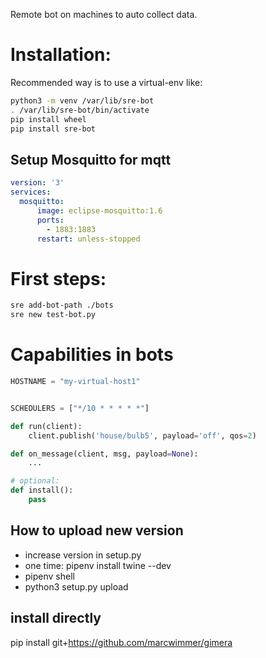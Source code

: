 Remote bot on machines to auto collect data.

Installation:
============================

Recommended way is to use a virtual-env like:

```bash
python3 -m venv /var/lib/sre-bot
. /var/lib/sre-bot/bin/activate
pip install wheel
pip install sre-bot
```

Setup Mosquitto for mqtt
----------------------------
```yml
version: '3'
services:
  mosquitto:
      image: eclipse-mosquitto:1.6
      ports:
        - 1883:1883
      restart: unless-stopped
```

First steps:
====================
```bash
sre add-bot-path ./bots
sre new test-bot.py
```


Capabilities in bots
============================


```python
HOSTNAME = "my-virtual-host1"


SCHEDULERS = ["*/10 * * * * *"]

def run(client):
    client.publish('house/bulb5', payload='off', qos=2)

def on_message(client, msg, payload=None):
    ...

# optional:
def install():
    pass
```
## How to upload new version
  * increase version in setup.py
  * one time: pipenv install twine --dev
  * pipenv shell
  * python3 setup.py upload

## install directly

pip install git+https://github.com/marcwimmer/gimera